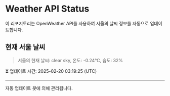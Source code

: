 
# Weather API Status

이 리포지토리는 OpenWeather API를 사용하여 서울의 날씨 정보를 자동으로 업데이트합니다.

## 현재 서울 날씨
> 서울의 현재 날씨: clear sky, 온도: -0.24°C, 습도: 32%

⏳ 업데이트 시간: 2025-02-20 03:19:25 (UTC)

---
자동 업데이트 봇에 의해 관리됩니다.

